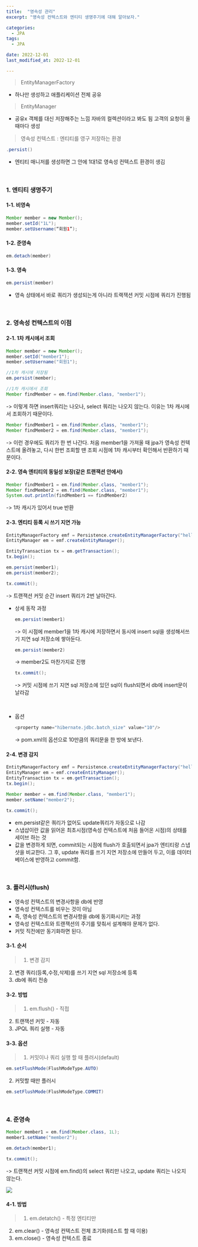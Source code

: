 ```yaml
---
title:  "영속성 관리" 
excerpt: "영속성 컨텍스트와 엔티티 생명주기에 대해 알아보자."

categories:
  - JPA
tags:
  - JPA

date: 2022-12-01
last_modified_at: 2022-12-01

---
```



> EntityManagerFactory

- 하나만 생성하고 애플리케이션 전체 공유

> EntityManager

- 공유x
객체를 대신 저장해주는 느낌
자바의 컬렉션이라고 봐도 됨
고객의 요청이 올 때마다 생성


> 영속성 컨텍스트 : 엔티티를 영구 저장하는 환경

```java
.persist()
```
- 엔티티 매니저를 생성하면 그 안에 1대1로 영속성 컨텍스트 환경이 생김
<br>

### 1. 엔티티 생명주기

#### 1-1. 비영속
``` java
Member member = new Member();
member.setId("1L");
member.setUsername(“회원1”);
```

#### 1-2. 준영속
```java
em.detach(member)
```

#### 1-3. 영속
```java
em.persist(member)
```

- 영속 상태에서 바로 쿼리가 생성되는게 아니라 트랙잭션 커밋 시점에 쿼리가 진행됨
<br>

### 2. 영속성 컨텍스트의 이점

#### 2-1. 1차 캐시에서 조회
```java
Member member = new Member();
member.setId("member1");
member.setUsername("회원1");

//1차 캐시에 저장됨
em.persist(member);

//1차 캐시에서 조회
Member findMember = em.find(Member.class, "member1");
```

-> 이렇게 하면 insert쿼리는 나오나, select 쿼리는 나오지 않는다. 이유는 1차 캐시에서 조회하기 때문이다.

``` java
Member findMember1 = em.find(Member.class, "member1");
Member findMember2 = em.find(Member.class, "member1");
```

-> 이런 경우에도 쿼리가 한 번 나간다.
처음 member1을 가져올 때 jpa가 영속성 컨텍스트에 올려놓고, 다시 한번 조회할 땐 조회 시점에 1차 캐시부터 확인해서 반환하기 때문이다.


#### 2-2. 영속 엔티티의 동일성 보장(같은 트랜잭션 안에서)
```java
Member findMember1 = em.find(Member.class, "member1");
Member findMember2 = em.find(Member.class, "member1");
System.out.println(findMember1 == findMember2)
```
-> 1차 캐시가 있어서 true 반환


#### 2-3. 엔티티 등록 시 쓰기 지연 가능
``` java
EntityManagerFactory emf = Persistence.createEntityManagerFactory("hello");
EntityManager em = emf.createEntityManager();

EntityTransaction tx = em.getTransaction();
tx.begin();

em.persist(member1);
em.persist(member2);

tx.commit();
```
-> 트랜잭션 커밋 순간 insert 쿼리가 2번 날아간다.
<br>
- 상세 동작 과정

  ```java
  em.persist(member1)  
  ```
  -> 이 시점에 member1을 1차 캐시에 저장하면서 동시에 insert sql을 생성해서쓰기 지연 sql 저장소에 쌓아둔다.

  ```java
  em.persist(member2)  
  ```
  -> member2도 마찬가지로 진행

  ```java
  tx.commit();
  ```
  -> 커밋 시점에 쓰기 지연 sql 저장소에 있던 sql이 flush되면서 db에 insert문이 날라감
<br>

- 옵션
  ```java
  <property name="hibernate.jdbc.batch_size" value="10"/>
  ```
  -> pom.xml의 옵션으로 10만큼의 쿼리문을 한 방에 보낸다.

#### 2-4. 변경 감지

```java
EntityManagerFactory emf = Persistence.createEntityManagerFactory("hello");
EntityManager em = emf.createEntityManager();
EntityTransaction tx = em.getTransaction();
tx.begin();

Member member = em.find(Member.class, "member1");
member.setName("member2");

tx.commit();
```
- em.persist같은 쿼리가 없어도 update쿼리가 자동으로 나감
- 스냅샵이란 값을 읽어온 최초시점(영속성 컨텍스트에 처음 들어온 시점)의 상태를 세이브 하는 것
- 값을 변경하게 되면, commit되는 시점에 flush가 호출되면서 jpa가 엔티티랑 스냅샷을 비교한다. 그 후, update 쿼리를 쓰기 지연 저장소에 만들어 두고, 이를 데이터베이스에 반영하고 commit함.
<br>

### 3. 플러시(flush)

- 영속성 컨텍스트의 변경사항을 db에 반영
- 영속성 컨텍스트를 비우는 것이 아님
- 즉, 영속성 컨텍스트의 변경사항을 db에 동기화시키는 과정
- 영속성 컨텍스트와 트랜잭션의 주기를 맞춰서 설계해야 문제가 없다. 
- 커밋 직전에만 동기화하면 된다.

#### 3-1. 순서
> 1. 변경 감지
  2. 변경 쿼리(등록,수정,삭제)를 쓰기 지연 sql 저장소에 등록
  3. db에 쿼리 전송


#### 3-2. 방법
> 1. em.flush() - 직접
  2. 트랜잭션 커밋 - 자동
  3. JPQL 쿼리 실행 - 자동

#### 3-3. 옵션
> 1. 커밋이나 쿼리 실행 할 때 플러시(default)
  ```java
  em.setFlushMode(FlushModeType.AUTO)
  ```
  2. 커밋할 때만 플러시
  ```java
  em.setFlushMode(FlushModeType.COMMIT)
  ```
<br>

### 4. 준영속
```java
Member member1 = em.find(Member.class, 1L);
member1.setName("member2");

em.detach(member1);

tx.commit();
```
-> 트랜잭션 커밋 시점에 em.find()의 select 쿼리만 나오고, update 쿼리는 나오지 않는다.

![](https://velog.velcdn.com/images/percyfrank/post/170f428b-70ea-4bb6-96be-b17dd5d1f47c/image.png)


#### 4-1. 방법
> 1. em.detatch() - 특정 엔티티만
  2. em.clear() - 영속성 컨텍스트 전체 초기화(테스트 할 때 이용)
  3. em.close() - 영속성 컨텍스트 종료